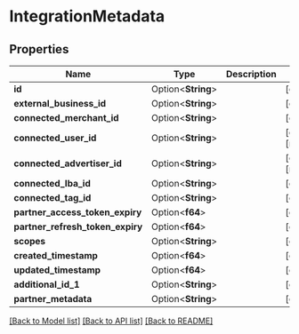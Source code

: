 # IntegrationMetadata

## Properties

Name | Type | Description | Notes
------------ | ------------- | ------------- | -------------
**id** | Option<**String**> |  | [optional]
**external_business_id** | Option<**String**> |  | [optional]
**connected_merchant_id** | Option<**String**> |  | [optional]
**connected_user_id** | Option<**String**> |  | [optional][readonly]
**connected_advertiser_id** | Option<**String**> |  | [optional][readonly]
**connected_lba_id** | Option<**String**> |  | [optional]
**connected_tag_id** | Option<**String**> |  | [optional]
**partner_access_token_expiry** | Option<**f64**> |  | [optional]
**partner_refresh_token_expiry** | Option<**f64**> |  | [optional]
**scopes** | Option<**String**> |  | [optional]
**created_timestamp** | Option<**f64**> |  | [optional]
**updated_timestamp** | Option<**f64**> |  | [optional]
**additional_id_1** | Option<**String**> |  | [optional]
**partner_metadata** | Option<**String**> |  | [optional]

[[Back to Model list]](../README.md#documentation-for-models) [[Back to API list]](../README.md#documentation-for-api-endpoints) [[Back to README]](../README.md)


